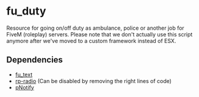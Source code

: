 # fu_duty

Resource for going on/off duty as ambulance, police or another job for FiveM (roleplay) servers.
Please note that we don't actually use this script anymore after we've moved to a custom framework instead of ESX.

## Dependencies
- [fu_text](https://github.com/jerskisnow/fu_text)
- [rp-radio](https://github.com/FrazzIe/rp-radio) (Can be disabled by removing the right lines of code)
- [pNotify](https://github.com/Nick78111/pNotify)
